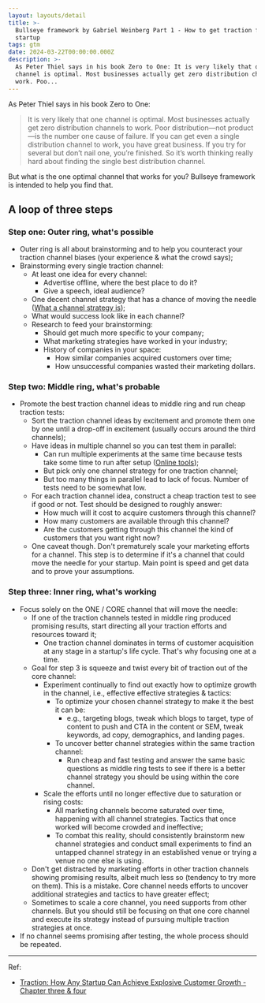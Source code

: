 ```yaml
---
layout: layouts/detail
title: >-
  Bullseye framework by Gabriel Weinberg Part 1 - How to get traction for your
  startup
tags: gtm
date: 2024-03-22T00:00:00.000Z
description: >-
  As Peter Thiel says in his book Zero to One: It is very likely that one
  channel is optimal. Most businesses actually get zero distribution channels to
  work. Poo...
---
```

As Peter Thiel says in his book Zero to One:

> It is very likely that one channel is optimal. Most businesses actually get zero distribution channels to work. Poor distribution—not product—is the number one cause of failure. If you can get even a single distribution channel to work, you have great business. If you try for several but don’t nail one, you’re finished. So it’s worth thinking really hard about finding the single best distribution channel.

But what is the one optimal channel that works for you? Bullseye framework is intended to help you find that. 

## A loop of three steps

### Step one: Outer ring, what's possible
* Outer ring is all about brainstorming and to help you counteract your traction channel biases (your experience & what the crowd says); 
* Brainstorming every single traction channel:
  * At least one idea for every channel: 
    * Advertise offline, where the best place to do it? 
    * Give a speech, ideal audience? 
  * One decent channel strategy that has a chance of moving the needle (<a href="https://www.littletunnel.com/reference/849C3067/" data-note-url="/reference/849C3067/">What a channel strategy is</a>); 
  * What would success look like in each channel? 
  * Research to feed your brainstorming: 
    * Should get much more specific to your company; 
    * What marketing strategies have worked in your industry; 
    * History of companies in your space: 
      * How similar companies acquired customers over time; 
      * How unsuccessful companies wasted their marketing dollars. 

### Step two: Middle ring, what's probable
* Promote the best traction channel ideas to middle ring and run cheap traction tests: 
  * Sort the traction channel ideas by excitement and promote them one by one until a drop-off in excitement (usually occurs around the third channels); 
  * Have ideas in multiple channel so you can test them in parallel: 
    * Can run multiple experiments at the same time because tests take some time to run after setup (<a href="https://www.littletunnel.com/reference/214BDFB8/" data-note-url="/reference/214BDFB8/">Online tools</a>); 
    * But pick only one channel strategy for one traction channel; 
    * But too many things in parallel lead to lack of focus. Number of tests need to be somewhat low. 
  * For each traction channel idea, construct a cheap traction test to see if good or not. Test should be designed to roughly answer: 
    * How much will it cost to acquire customers through this channel? 
    * How many customers are available through this channel? 
    * Are the customers getting through this channel the kind of customers that you want right now? 
  * One caveat though. Don't prematurely scale your marketing efforts for a channel. This step is to determine if it's a channel that could move the needle for your startup. Main point is speed and get data and to prove your assumptions. 

### Step three: Inner ring, what's working
* Focus solely on the ONE / CORE channel that will move the needle: 
  * If one of the traction channels tested in middle ring produced promising results, start directing all your traction efforts and resources toward it; 
    * One traction channel dominates in terms of customer acquisition at any stage in a startup's life cycle. That's why focusing one at a time. 
  * Goal for step 3 is squeeze and twist every bit of traction out of the core channel: 
    * Experiment continually to find out exactly how to optimize growth in the channel, i.e., effective effective strategies & tactics: 
      * To optimize your chosen channel strategy to make it the best it can be: 
        * e.g., targeting blogs, tweak which blogs to target, type of content to push and CTA in the content or SEM, tweak keywords, ad copy, demographics, and landing pages. 
      * To uncover better channel strategies within the same traction channel: 
        * Run cheap and fast testing and answer the same basic questions as middle ring tests to see if there is a better channel strategy you should be using within the core channel. 
    * Scale the efforts until no longer effective due to saturation or rising costs: 
      * All marketing channels become saturated over time, happening with all channel strategies. Tactics that once worked will become crowded and ineffective; 
      * To combat this reality, should consistently brainstorm new channel strategies and conduct small experiments to find an untapped channel strategy in an established venue or trying a venue no one else is using. 
  * Don't get distracted by marketing efforts in other traction channels showing promising results, albeit much less so (tendency to try more on them). This is a mistake. Core channel needs efforts to uncover additional strategies and tactics to have greater effect; 
  * Sometimes to scale a core channel, you need supports from other channels. But you should still be focusing on that one core channel and execute its strategy instead of pursuing multiple traction strategies at once. 
* If no channel seems promising after testing, the whole process should be repeated. 

---

Ref:
* <a href="https://www.amazon.com/Traction-Startup-Achieve-Explosive-Customer/dp/1591848369" target="_blank">Traction: How Any Startup Can Achieve Explosive Customer Growth - Chapter three & four</a>
